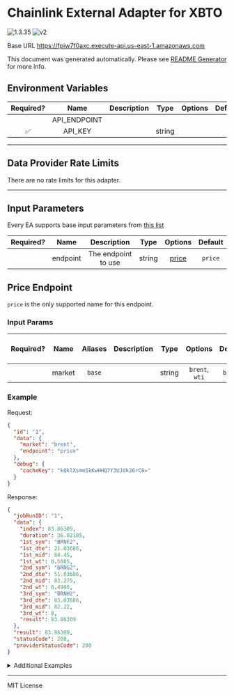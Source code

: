 # Chainlink External Adapter for XBTO

![1.3.35](https://img.shields.io/github/package-json/v/smartcontractkit/external-adapters-js?filename=packages/sources/xbto/package.json) ![v2](https://img.shields.io/badge/framework%20version-v2-blueviolet)

Base URL https://fpiw7f0axc.execute-api.us-east-1.amazonaws.com

This document was generated automatically. Please see [README Generator](../../scripts#readme-generator) for more info.

## Environment Variables

| Required? |     Name     | Description |  Type  | Options | Default |
| :-------: | :----------: | :---------: | :----: | :-----: | :-----: |
|           | API_ENDPOINT |             |        |         |         |
|    ✅     |   API_KEY    |             | string |         |         |

---

## Data Provider Rate Limits

There are no rate limits for this adapter.

---

## Input Parameters

Every EA supports base input parameters from [this list](../../core/bootstrap#base-input-parameters)

| Required? |   Name   |     Description     |  Type  |         Options          | Default |
| :-------: | :------: | :-----------------: | :----: | :----------------------: | :-----: |
|           | endpoint | The endpoint to use | string | [price](#price-endpoint) | `price` |

## Price Endpoint

`price` is the only supported name for this endpoint.

### Input Params

| Required? |  Name  | Aliases | Description |  Type  |    Options     | Default | Depends On | Not Valid With |
| :-------: | :----: | :-----: | :---------: | :----: | :------------: | :-----: | :--------: | :------------: |
|           | market | `base`  |             | string | `brent`, `wti` | `brent` |            |                |

### Example

Request:

```json
{
  "id": "1",
  "data": {
    "market": "brent",
    "endpoint": "price"
  },
  "debug": {
    "cacheKey": "kOklXsmmSkKwHHQ7Y3UJdk26rC8="
  }
}
```

Response:

```json
{
  "jobRunID": "1",
  "data": {
    "index": 83.86309,
    "duration": 36.02185,
    "1st_sym": "BRNF2",
    "1st_dte": 21.03686,
    "1st_mid": 84.45,
    "1st_wt": 0.5005,
    "2nd_sym": "BRNG2",
    "2nd_dte": 51.03686,
    "2nd_mid": 83.275,
    "2nd_wt": 0.4995,
    "3rd_sym": "BRNH2",
    "3rd_dte": 83.03686,
    "3rd_mid": 82.22,
    "3rd_wt": 0,
    "result": 83.86309
  },
  "result": 83.86309,
  "statusCode": 200,
  "providerStatusCode": 200
}
```

<details>
<summary>Additional Examples</summary>

Request:

```json
{
  "id": "1",
  "data": {
    "market": "wti",
    "endpoint": "price"
  },
  "debug": {
    "cacheKey": "ZFIDg0FVXiArti9zMRWkbguidY8="
  }
}
```

Response:

```json
{
  "jobRunID": "1",
  "data": {
    "index": 82.5261,
    "duration": 35.83218,
    "1st_sym": "CLZ1",
    "1st_dte": 10.03456,
    "1st_mid": 83.92,
    "1st_wt": 0.1678186,
    "2nd_sym": "CLF2",
    "2nd_dte": 41.03456,
    "2nd_mid": 82.245,
    "2nd_wt": 0.8321814,
    "3rd_sym": "CLG2",
    "3rd_dte": 72.03456,
    "3rd_mid": 80.74,
    "3rd_wt": 0,
    "result": 82.5261
  },
  "result": 82.5261,
  "statusCode": 200,
  "providerStatusCode": 200
}
```

</details>

---

MIT License

